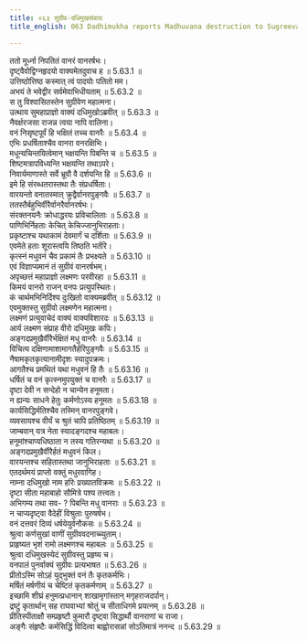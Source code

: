 ```yaml
---
title: ०६३ सुग्रीव-दधिमुखसंवादः
title_english: 063 Dadhimukha reports Madhuvana destruction to Sugreeva

---
```



  
ततो मूर्ध्ना निपतितं वानरं वानरर्षभः।  
दृष्ट्वैवोद्विग्नहृदयो वाक्यमेतदुवाच ह ॥ 5.63.1 ॥   
उत्तिष्ठोत्तिष्ठ कस्मात् त्वं पादयोः पतितो मम।  
अभयं ते भवेद्वीर सर्वमेवाभिधीयताम् ॥ 5.63.2 ॥   
स तु विश्वासितस्तेन सुग्रीवेण महात्मना।  
उत्थाय सुमहाप्राज्ञो वाक्यं दधिमुखोऽब्रवीत् ॥ 5.63.3 ॥   
नैवर्क्षरजसा राजन्न त्वया नापि वालिना।  
वनं निसृष्टपूर्वं हि भक्षितं तच्च वानरैः ॥ 5.63.4 ॥   
एभिः प्रधर्षिताश्चैव वानरा वनरक्षिभिः।  
मधून्यचिन्तयित्वेमान् भक्षयन्ति पिबन्ति च ॥ 5.63.5 ॥   
शिष्टमत्रापविध्यन्ति भक्षयन्ति तथाऽपरे।  
निवार्यमाणास्ते सर्वे भ्रूवौ वै दर्शयन्ति हि ॥ 5.63.6 ॥   
इमे हि संरब्धतरास्तथा तैः संप्रधर्षिताः।  
वारयन्तो वनातस्मात् क्रुद्वैर्वानरपुङ्गवैः ॥ 5.63.7 ॥   
ततस्तैर्बहुभिर्वीरैर्वानरैर्वानरर्षभः।  
संरक्तनयनैः क्रोधाद्धरयः प्रविचालिताः ॥ 5.63.8 ॥   
पाणिभिर्निहताः केचित् केचिज्जानुभिराहताः।  
प्रकृष्टाश्च यथाकामं देवमार्गं च दर्शिताः ॥ 5.63.9 ॥   
एवमेते हताः शूरास्त्वयि तिष्ठति भर्तरि।  
कृत्स्नं मधुवनं चैव प्रकामं तैः प्रभक्ष्यते ॥ 5.63.10 ॥   
एवं विज्ञाप्यमानं तं सुग्रीवं वानरर्षभम्।  
अपृच्छत्तं महाप्राज्ञो लक्ष्मणः परवीरहा ॥ 5.63.11 ॥   
किमयं वानरो राजन् वनपः प्रत्युपस्थितः।  
कं चार्थमभिनिर्दिश्य दुःखितो वाक्यमब्रवीत् ॥ 5.63.12 ॥   
एवमुक्तस्तु सुग्रीवो लक्ष्मणेन महात्मना।  
लक्ष्मणं प्रत्युवाचेदं वाक्यं वाक्यविशारदः ॥ 5.63.13 ॥   
आर्य लक्ष्मण संप्राह वीरो दधिमुखः कपिः।  
अङ्गदप्रमुखैर्वीरैर्भक्षितं मधु वानरैः ॥ 5.63.14 ॥   
विचित्य दक्षिणामाशामागतैर्हरिपुङ्गवैः ॥ 5.63.15 ॥   
नैषामकृतकृत्यानामीदृशः स्यादुपक्रमः।  
आगतैश्च प्रमथितं यथा मधुवनं हि तैः ॥ 5.63.16 ॥   
धर्षितं च वनं कृत्स्नमुपयुक्तं च वानरैः ॥ 5.63.17 ॥   
दृष्टा देवी न सन्देहो न चान्येन हनूमता।  
न ह्यन्यः साधने हेतुः कर्मणोऽस्य हनूमतः ॥ 5.63.18 ॥   
कार्यसिद्धिर्मतिश्चैव तस्मिन् वानरपुङ्गवे।  
व्यवसायश्च वीर्यं च श्रुतं चापि प्रतिष्ठितम् ॥ 5.63.19 ॥   
जाम्बवान् यत्र नेता स्यादङ्गदश्च महाबलः।  
हनूमांश्चाप्यधिष्ठाता न तस्य गतिरन्यथा ॥ 5.63.20 ॥   
अङ्गदप्रमुखैर्वीरैर्हतं मधुवनं किल।  
वारयन्तश्च सहितास्तथा जानुभिराहताः ॥ 5.63.21 ॥   
एतदर्थमयं प्राप्तो वक्तुं मधुरवागिह।  
नाम्ना दधिमुखो नाम हरिः प्रख्यातविक्रमः ॥ 5.63.22 ॥   
दृष्टा सीता महाबाहो सौमित्रे पश्य तत्त्वतः।  
अभिगम्य तथा सव- ? पिबन्ति मधु वानराः ॥ 5.63.23 ॥   
न चाप्यदृष्ट्वा वैदेहीं विश्रुताः पुरुषर्षभ।  
वनं दत्तवरं दिव्यं धर्षयेयुर्वनौकसः ॥ 5.63.24 ॥   
श्रुत्वा कर्णसुखां वाणीं सुग्रीववदनाच्च्युताम्।  
प्राहृष्यत भृशं रामो लक्ष्मणश्च महाबलः ॥ 5.63.25 ॥   
श्रुत्वा दधिमुखस्येदं सुग्रीवस्तु प्रहृष्य च।  
वनपालं पुनर्वाक्यं सुग्रीवः प्रत्यभाषत ॥ 5.63.26 ॥   
प्रीतोऽस्मि सोऽहं युद्भुक्तं वनं तैः कृतकर्मभिः।  
मर्षितं मर्षणीयं च चेष्टितं कृतकर्मणाम् ॥ 5.63.27 ॥   
इच्छामि शीघ्रं हनुमत्प्रधानान् शाखामृगांस्तान् मगृहराजदर्पान्।  
द्रष्टुं कृतार्थान् सह राघवाभ्यां श्रोतुं च सीताधिगमे प्रयत्नम् ॥ 5.63.28 ॥   
प्रीतिस्पीताक्षौ सम्प्रहृष्टौ कुमारौ दृष्ट्वा सिद्धार्थौ वानराणां च राजा।  
अङ्गैः संहृष्टैः कर्मसिद्धिं विदित्वा बाह्वोरासन्नां सोऽतिमात्रं ननन्द ॥ 5.63.29 ॥   